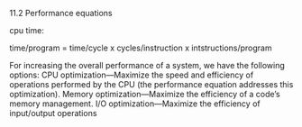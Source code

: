





11.2 Performance equations

cpu time:

time/program = time/cycle x cycles/instruction x intstructions/program


For increasing the overall performance of a system, we have the following options:
    CPU optimization—Maximize the speed and efficiency of operations
    performed by the CPU (the performance equation addresses this
    optimization).
    Memory optimization—Maximize the efficiency of a code’s memory
    management.
    I/O optimization—Maximize the efficiency of input/output
    operations










